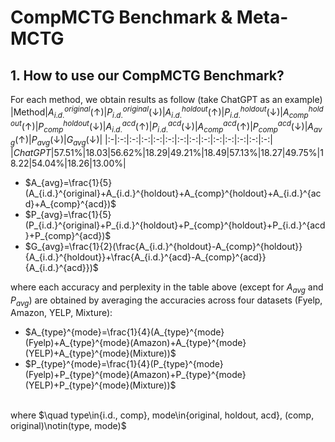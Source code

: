# CompMCTG Benchmark \& Meta-MCTG
## 1. How to use our CompMCTG Benchmark?
For each method, we obtain results as follow (take ChatGPT as an example)
|Method|$A_{i.d.}^{original}(\uparrow)$|$P_{i.d.}^{original}(\downarrow)$|$A_{i.d.}^{holdout}(\uparrow)$|$P_{i.d.}^{holdout}(\downarrow)$|$A_{comp}^{holdout}(\uparrow)$|$P_{comp}^{holdout}(\downarrow)$|$A_{i.d.}^{acd}(\uparrow)$|$P_{i.d.}^{acd}(\downarrow)$|$A_{comp}^{acd}(\uparrow)$|$P_{comp}^{acd}(\downarrow)$|$A_{avg}(\uparrow)$|$P_{avg}(\downarrow)$|$G_{avg}(\downarrow)$|
|:-|:-:|:-:|:-:|:-:|:-:|:-:|:-:|:-:|:-:|:-:|:-:|:-:|:-:|
|_ChatGPT_|57.51%|18.03|56.62%|18.29|49.21%|18.49|57.13%|18.27|49.75%|18.22|54.04%|18.26|13.00%|

- $A_{avg}=\frac{1}{5}(A_{i.d.}^{original}+A_{i.d.}^{holdout}+A_{comp}^{holdout}+A_{i.d.}^{acd}+A_{comp}^{acd})$
- $P_{avg}=\frac{1}{5}(P_{i.d.}^{original}+P_{i.d.}^{holdout}+P_{comp}^{holdout}+P_{i.d.}^{acd}+P_{comp}^{acd})$
- $G_{avg}=\frac{1}{2}(\frac{A_{i.d.}^{holdout}-A_{comp}^{holdout}}{A_{i.d.}^{holdout}}+\frac{A_{i.d.}^{acd}-A_{comp}^{acd}}{A_{i.d.}^{acd}})$

where each accuracy and perplexity in the table above (except for $A_{avg}$ and $P_{avg}$) are obtained by averaging the accuracies across four datasets (Fyelp, Amazon, YELP, Mixture):
- $A_{type}^{mode}=\frac{1}{4}(A_{type}^{mode}(Fyelp)+A_{type}^{mode}(Amazon)+A_{type}^{mode}(YELP)+A_{type}^{mode}(Mixture))$
- $P_{type}^{mode}=\frac{1}{4}(P_{type}^{mode}(Fyelp)+P_{type}^{mode}(Amazon)+P_{type}^{mode}(YELP)+P_{type}^{mode}(Mixture))$
<br>
where $\quad type\in{i.d., comp}, mode\in{original, holdout, acd}, (comp, original)\notin(type, mode)$
